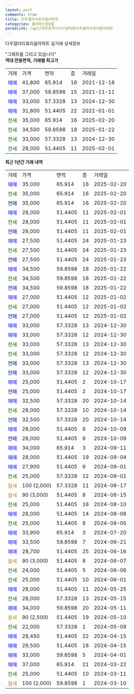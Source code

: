 ```yaml
---
layout: post
comments: true
title: 다우갤러리휴리움아파트
categories: [아파트정보]
permalink: /apt/대전광역시서구갈마동다우갤러리휴리움아파트
---
```


다우갤러리휴리움아파트 실거래 상세정보

<script type="text/javascript">
  google.charts.load('current', {'packages':['line', 'corechart']});
  google.charts.setOnLoadCallback(drawChart);

  function drawChart() {
    var data = new google.visualization.DataTable();
    data.addColumn('date', '거래일');
    data.addColumn('number', "매매");
    data.addColumn('number', "전세");
    data.addColumn('number', "전매");

    data.addRows([[new Date(Date.parse("2025-02-20")), 35000, null, null], [new Date(Date.parse("2025-02-20")), null, 35000, null], [new Date(Date.parse("2025-02-20")), null, null, 35000], [new Date(Date.parse("2025-02-01")), 28000, null, null], [new Date(Date.parse("2025-02-01")), null, 28000, null], [new Date(Date.parse("2025-02-01")), null, null, 28000], [new Date(Date.parse("2025-01-23")), 27500, null, null], [new Date(Date.parse("2025-01-23")), null, 27500, null], [new Date(Date.parse("2025-01-23")), null, null, 27500], [new Date(Date.parse("2025-01-22")), 34500, null, null], [new Date(Date.parse("2025-01-22")), null, 34500, null], [new Date(Date.parse("2025-01-22")), null, null, 34500], [new Date(Date.parse("2025-01-02")), 27000, null, null], [new Date(Date.parse("2025-01-02")), null, 27000, null], [new Date(Date.parse("2025-01-02")), null, null, 27000], [new Date(Date.parse("2024-12-30")), 33000, null, null], [new Date(Date.parse("2024-12-30")), 33000, null, null], [new Date(Date.parse("2024-12-30")), null, 33000, null], [new Date(Date.parse("2024-12-30")), null, 33000, null], [new Date(Date.parse("2024-12-30")), null, null, 33000], [new Date(Date.parse("2024-12-30")), null, null, 33000], [new Date(Date.parse("2024-10-17")), 25000, null, null], [new Date(Date.parse("2024-10-17")), null, null, 25000], [new Date(Date.parse("2024-10-14")), 32500, null, null], [new Date(Date.parse("2024-10-14")), null, 28000, null], [new Date(Date.parse("2024-10-14")), null, null, 32500], [new Date(Date.parse("2024-10-09")), 28000, null, null], [new Date(Date.parse("2024-10-09")), null, null, 28000], [new Date(Date.parse("2024-09-11")), 34000, null, null], [new Date(Date.parse("2024-09-04")), 28000, null, null], [new Date(Date.parse("2024-09-01")), 27900, null, null], [new Date(Date.parse("2024-09-01")), null, 25000, null], [new Date(Date.parse("2024-08-17")), null, null, null], [new Date(Date.parse("2024-08-15")), null, null, null], [new Date(Date.parse("2024-08-10")), null, 25000, null], [new Date(Date.parse("2024-08-08")), 28000, null, null], [new Date(Date.parse("2024-08-05")), null, 25000, null], [new Date(Date.parse("2024-07-20")), 33900, null, null], [new Date(Date.parse("2024-06-21")), 33500, null, null], [new Date(Date.parse("2024-06-16")), 28700, null, null], [new Date(Date.parse("2024-06-07")), null, null, null], [new Date(Date.parse("2024-06-06")), null, 24000, null], [new Date(Date.parse("2024-06-01")), null, 25000, null], [new Date(Date.parse("2024-05-25")), 28000, null, null], [new Date(Date.parse("2024-05-15")), null, 28000, null], [new Date(Date.parse("2024-05-11")), 34000, null, null], [new Date(Date.parse("2024-05-10")), null, null, null], [new Date(Date.parse("2024-05-09")), null, 22000, null], [new Date(Date.parse("2024-04-15")), 28450, null, null], [new Date(Date.parse("2024-04-15")), 29500, null, null], [new Date(Date.parse("2024-04-01")), 33000, null, null], [new Date(Date.parse("2024-03-22")), 37000, null, null], [new Date(Date.parse("2024-03-11")), null, 25000, null], [new Date(Date.parse("2024-03-10")), null, null, null]]);

    var options = {
      hAxis: {
        format: 'yyyy/MM/dd'
      },    
      lineWidth: 0,
      pointsVisible: true,    
      title: '최근 1년간 유형별 실거래가 분포',
      legend: { position: 'bottom' }
    };

    var formatter = new google.visualization.NumberFormat({pattern:'###,###'} );
    formatter.format(data, 1);
    formatter.format(data, 2);
    
    setTimeout(function() {
        var chart = new google.visualization.LineChart(document.getElementById('columnchart_material'));
        chart.draw(data, (options));
        document.getElementById('loading').style.display = 'none';
    }, 200);
  }
</script>


<div id="loading" style="z-index:20; display: block; margin-left: 0px">"그래프를 그리고 있습니다"</div>
<div id="columnchart_material" style="width: 95%; margin-left: 0px; display: block"></div>
<!-- contents start -->
<b>역대 전용면적, 거래별 최고가</b>
<table class="sortable">
    <tr>
      <td>거래</td>
      <td>가격</td>
      <td>면적</td>
      <td>층</td>
      <td>거래일</td>
    </tr>
        <tr>
          <td><a style="color: blue">매매</a></td>
          <td>41,800</td>
          <td>65.914</td>
          <td>18</td>
          <td>2021-12-18</td>
        </tr>            <tr>
          <td><a style="color: blue">매매</a></td>
          <td>37,000</td>
          <td>59.8598</td>
          <td>15</td>
          <td>2021-11-11</td>
        </tr>            <tr>
          <td><a style="color: blue">매매</a></td>
          <td>33,000</td>
          <td>57.3328</td>
          <td>13</td>
          <td>2024-12-30</td>
        </tr>            <tr>
          <td><a style="color: blue">매매</a></td>
          <td>31,800</td>
          <td>51.4405</td>
          <td>22</td>
          <td>2022-01-01</td>
        </tr>        
        <tr>
              <td><a style="color: darkgreen">전세</a></td>
              <td>35,000</td>
              <td>65.914</td>
              <td>16</td>
              <td>2025-02-20</td>
            </tr>            <tr>
              <td><a style="color: darkgreen">전세</a></td>
              <td>34,500</td>
              <td>59.8598</td>
              <td>18</td>
              <td>2025-01-22</td>
            </tr>            <tr>
              <td><a style="color: darkgreen">전세</a></td>
              <td>33,000</td>
              <td>57.3328</td>
              <td>13</td>
              <td>2024-12-30</td>
            </tr>            <tr>
              <td><a style="color: darkgreen">전세</a></td>
              <td>28,000</td>
              <td>51.4405</td>
              <td>11</td>
              <td>2025-02-01</td>
            </tr>        
    
</table>

<b>최근 1년간 거래 내역</b>

<table class="sortable">
    <tr>
      <td>거래</td>
      <td>가격</td>
      <td>면적</td>
      <td>층</td>
      <td>거래일</td>
    </tr>
    <tr>
      <td><a style="color: blue">매매</a></td>
      <td>35,000</td>
      <td>65.914</td>
      <td>16</td>
      <td>2025-02-20</td>
    </tr>          <tr>
      <td><a style="color: darkgreen">전세</a></td>
      <td>35,000</td>
      <td>65.914</td>
      <td>16</td>
      <td>2025-02-20</td>
    </tr>          <tr>
      <td><a style="color: darkblue">전매</a></td>
      <td>35,000</td>
      <td>65.914</td>
      <td>16</td>
      <td>2025-02-20</td>
    </tr>          <tr>
      <td><a style="color: blue">매매</a></td>
      <td>28,000</td>
      <td>51.4405</td>
      <td>11</td>
      <td>2025-02-01</td>
    </tr>          <tr>
      <td><a style="color: darkgreen">전세</a></td>
      <td>28,000</td>
      <td>51.4405</td>
      <td>11</td>
      <td>2025-02-01</td>
    </tr>          <tr>
      <td><a style="color: darkblue">전매</a></td>
      <td>28,000</td>
      <td>51.4405</td>
      <td>11</td>
      <td>2025-02-01</td>
    </tr>          <tr>
      <td><a style="color: blue">매매</a></td>
      <td>27,500</td>
      <td>51.4405</td>
      <td>24</td>
      <td>2025-01-23</td>
    </tr>          <tr>
      <td><a style="color: darkgreen">전세</a></td>
      <td>27,500</td>
      <td>51.4405</td>
      <td>24</td>
      <td>2025-01-23</td>
    </tr>          <tr>
      <td><a style="color: darkblue">전매</a></td>
      <td>27,500</td>
      <td>51.4405</td>
      <td>24</td>
      <td>2025-01-23</td>
    </tr>          <tr>
      <td><a style="color: blue">매매</a></td>
      <td>34,500</td>
      <td>59.8598</td>
      <td>18</td>
      <td>2025-01-22</td>
    </tr>          <tr>
      <td><a style="color: darkgreen">전세</a></td>
      <td>34,500</td>
      <td>59.8598</td>
      <td>18</td>
      <td>2025-01-22</td>
    </tr>          <tr>
      <td><a style="color: darkblue">전매</a></td>
      <td>34,500</td>
      <td>59.8598</td>
      <td>18</td>
      <td>2025-01-22</td>
    </tr>          <tr>
      <td><a style="color: blue">매매</a></td>
      <td>27,000</td>
      <td>51.4405</td>
      <td>12</td>
      <td>2025-01-02</td>
    </tr>          <tr>
      <td><a style="color: darkgreen">전세</a></td>
      <td>27,000</td>
      <td>51.4405</td>
      <td>12</td>
      <td>2025-01-02</td>
    </tr>          <tr>
      <td><a style="color: darkblue">전매</a></td>
      <td>27,000</td>
      <td>51.4405</td>
      <td>12</td>
      <td>2025-01-02</td>
    </tr>          <tr>
      <td><a style="color: blue">매매</a></td>
      <td>33,000</td>
      <td>57.3328</td>
      <td>13</td>
      <td>2024-12-30</td>
    </tr>          <tr>
      <td><a style="color: blue">매매</a></td>
      <td>33,000</td>
      <td>57.3328</td>
      <td>12</td>
      <td>2024-12-30</td>
    </tr>          <tr>
      <td><a style="color: darkgreen">전세</a></td>
      <td>33,000</td>
      <td>57.3328</td>
      <td>13</td>
      <td>2024-12-30</td>
    </tr>          <tr>
      <td><a style="color: darkgreen">전세</a></td>
      <td>33,000</td>
      <td>57.3328</td>
      <td>12</td>
      <td>2024-12-30</td>
    </tr>          <tr>
      <td><a style="color: darkblue">전매</a></td>
      <td>33,000</td>
      <td>57.3328</td>
      <td>13</td>
      <td>2024-12-30</td>
    </tr>          <tr>
      <td><a style="color: darkblue">전매</a></td>
      <td>33,000</td>
      <td>57.3328</td>
      <td>12</td>
      <td>2024-12-30</td>
    </tr>          <tr>
      <td><a style="color: blue">매매</a></td>
      <td>25,000</td>
      <td>51.4405</td>
      <td>2</td>
      <td>2024-10-17</td>
    </tr>          <tr>
      <td><a style="color: darkblue">전매</a></td>
      <td>25,000</td>
      <td>51.4405</td>
      <td>2</td>
      <td>2024-10-17</td>
    </tr>          <tr>
      <td><a style="color: blue">매매</a></td>
      <td>32,500</td>
      <td>57.3328</td>
      <td>20</td>
      <td>2024-10-14</td>
    </tr>          <tr>
      <td><a style="color: darkgreen">전세</a></td>
      <td>28,000</td>
      <td>57.3328</td>
      <td>10</td>
      <td>2024-10-14</td>
    </tr>          <tr>
      <td><a style="color: darkblue">전매</a></td>
      <td>32,500</td>
      <td>57.3328</td>
      <td>20</td>
      <td>2024-10-14</td>
    </tr>          <tr>
      <td><a style="color: blue">매매</a></td>
      <td>28,000</td>
      <td>51.4405</td>
      <td>9</td>
      <td>2024-10-09</td>
    </tr>          <tr>
      <td><a style="color: darkblue">전매</a></td>
      <td>28,000</td>
      <td>51.4405</td>
      <td>9</td>
      <td>2024-10-09</td>
    </tr>          <tr>
      <td><a style="color: blue">매매</a></td>
      <td>34,000</td>
      <td>65.914</td>
      <td>3</td>
      <td>2024-09-11</td>
    </tr>          <tr>
      <td><a style="color: blue">매매</a></td>
      <td>28,000</td>
      <td>51.4405</td>
      <td>19</td>
      <td>2024-09-04</td>
    </tr>          <tr>
      <td><a style="color: blue">매매</a></td>
      <td>27,900</td>
      <td>51.4405</td>
      <td>9</td>
      <td>2024-09-01</td>
    </tr>          <tr>
      <td><a style="color: darkgreen">전세</a></td>
      <td>25,000</td>
      <td>57.3328</td>
      <td>12</td>
      <td>2024-09-01</td>
    </tr>          <tr>
      <td><a style="color: darkgoldenrod">월세</a></td>
      <td>100 (2,000)</td>
      <td>57.3328</td>
      <td>11</td>
      <td>2024-08-17</td>
    </tr>          <tr>
      <td><a style="color: darkgoldenrod">월세</a></td>
      <td>90 (3,000)</td>
      <td>51.4405</td>
      <td>8</td>
      <td>2024-08-15</td>
    </tr>          <tr>
      <td><a style="color: darkgreen">전세</a></td>
      <td>25,000</td>
      <td>51.4405</td>
      <td>16</td>
      <td>2024-08-10</td>
    </tr>          <tr>
      <td><a style="color: blue">매매</a></td>
      <td>28,000</td>
      <td>51.4405</td>
      <td>14</td>
      <td>2024-08-08</td>
    </tr>          <tr>
      <td><a style="color: darkgreen">전세</a></td>
      <td>25,000</td>
      <td>51.4405</td>
      <td>8</td>
      <td>2024-08-05</td>
    </tr>          <tr>
      <td><a style="color: blue">매매</a></td>
      <td>33,900</td>
      <td>65.914</td>
      <td>3</td>
      <td>2024-07-20</td>
    </tr>          <tr>
      <td><a style="color: blue">매매</a></td>
      <td>33,500</td>
      <td>59.8598</td>
      <td>7</td>
      <td>2024-06-21</td>
    </tr>          <tr>
      <td><a style="color: blue">매매</a></td>
      <td>28,700</td>
      <td>51.4405</td>
      <td>25</td>
      <td>2024-06-16</td>
    </tr>          <tr>
      <td><a style="color: darkgoldenrod">월세</a></td>
      <td>90 (3,000)</td>
      <td>51.4405</td>
      <td>8</td>
      <td>2024-06-07</td>
    </tr>          <tr>
      <td><a style="color: darkgreen">전세</a></td>
      <td>24,000</td>
      <td>51.4405</td>
      <td>5</td>
      <td>2024-06-06</td>
    </tr>          <tr>
      <td><a style="color: darkgreen">전세</a></td>
      <td>25,000</td>
      <td>51.4405</td>
      <td>10</td>
      <td>2024-06-01</td>
    </tr>          <tr>
      <td><a style="color: blue">매매</a></td>
      <td>28,000</td>
      <td>51.4405</td>
      <td>11</td>
      <td>2024-05-25</td>
    </tr>          <tr>
      <td><a style="color: darkgreen">전세</a></td>
      <td>28,000</td>
      <td>57.3328</td>
      <td>13</td>
      <td>2024-05-15</td>
    </tr>          <tr>
      <td><a style="color: blue">매매</a></td>
      <td>34,000</td>
      <td>59.8598</td>
      <td>20</td>
      <td>2024-05-11</td>
    </tr>          <tr>
      <td><a style="color: darkgoldenrod">월세</a></td>
      <td>90 (2,500)</td>
      <td>51.4405</td>
      <td>19</td>
      <td>2024-05-10</td>
    </tr>          <tr>
      <td><a style="color: darkgreen">전세</a></td>
      <td>22,000</td>
      <td>57.3328</td>
      <td>1</td>
      <td>2024-05-09</td>
    </tr>          <tr>
      <td><a style="color: blue">매매</a></td>
      <td>28,450</td>
      <td>51.4405</td>
      <td>22</td>
      <td>2024-04-15</td>
    </tr>          <tr>
      <td><a style="color: blue">매매</a></td>
      <td>29,500</td>
      <td>51.4405</td>
      <td>18</td>
      <td>2024-04-15</td>
    </tr>          <tr>
      <td><a style="color: blue">매매</a></td>
      <td>33,000</td>
      <td>59.8598</td>
      <td>5</td>
      <td>2024-04-01</td>
    </tr>          <tr>
      <td><a style="color: blue">매매</a></td>
      <td>37,000</td>
      <td>65.914</td>
      <td>21</td>
      <td>2024-03-22</td>
    </tr>          <tr>
      <td><a style="color: darkgreen">전세</a></td>
      <td>25,000</td>
      <td>51.4405</td>
      <td>10</td>
      <td>2024-03-11</td>
    </tr>          <tr>
      <td><a style="color: darkgoldenrod">월세</a></td>
      <td>100 (2,000)</td>
      <td>59.8598</td>
      <td>1</td>
      <td>2024-03-10</td>
    </tr>      </table>
<!-- contents end -->    

